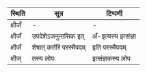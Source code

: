 | स्थिति | सूत्र | टिप्पणी |
| ----- | ------- | ------ |
| क्षीजँ | - | - |
| क्षीजँ | उपदेशेऽजनुनासिक इत् | अँ-इत्यस्य इत्संज्ञा |
| क्षीजँ | शेषात् कर्तरि परस्मैपदम् | इति परस्मैपदम् |
| क्षीज् | तस्य लोपः | इत्संज्ञकस्य लोपः |
